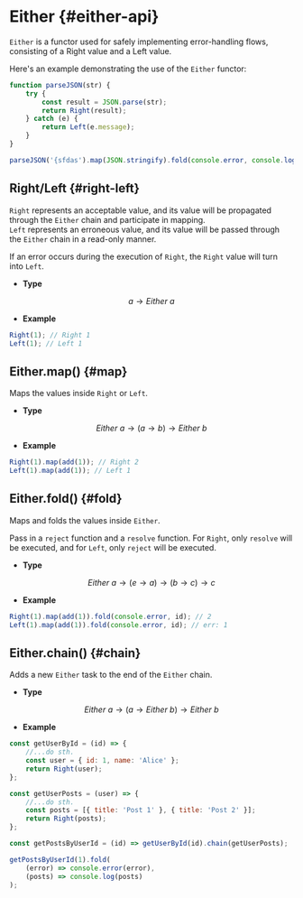 # Either {#either-api}

`Either` is a functor used for safely implementing error-handling flows, consisting of a Right value and a Left value.

Here's an example demonstrating the use of the `Either` functor:

```js
function parseJSON(str) {
	try {
		const result = JSON.parse(str);
		return Right(result);
	} catch (e) {
		return Left(e.message);
	}
}

parseJSON('{sfdas').map(JSON.stringify).fold(console.error, console.log);
```

## Right/Left {#right-left}

`Right` represents an acceptable value, and its value will be propagated through the `Either` chain and participate in mapping.  
`Left` represents an erroneous value, and its value will be passed through the `Either` chain in a read-only manner.

If an error occurs during the execution of `Right`, the `Right` value will turn into `Left`.

-   **Type**

$$
a \to Either\ a
$$

-   **Example**

```js
Right(1); // Right 1
Left(1); // Left 1
```

## Either.map() {#map}

Maps the values inside `Right` or `Left`.

-   **Type**

$$
Either\ a \to (a \to b) \to Either\ b
$$

-   **Example**

```js
Right(1).map(add(1)); // Right 2
Left(1).map(add(1)); // Left 1
```

## Either.fold() {#fold}

Maps and folds the values inside `Either`.

Pass in a `reject` function and a `resolve` function. For `Right`, only `resolve` will be executed, and for `Left`, only `reject` will be executed.

-   **Type**

$$
Either\ a \to (e \to a) \to (b \to c) \to c
$$

-   **Example**

```js
Right(1).map(add(1)).fold(console.error, id); // 2
Left(1).map(add(1)).fold(console.error, id); // err: 1
```

## Either.chain() {#chain}

Adds a new `Either` task to the end of the `Either` chain.

-   **Type**

$$
Either\ a \to (a \to Either\ b) \to Either\ b
$$

-   **Example**

```js
const getUserById = (id) => {
	//...do sth.
	const user = { id: 1, name: 'Alice' };
	return Right(user);
};

const getUserPosts = (user) => {
	//...do sth.
	const posts = [{ title: 'Post 1' }, { title: 'Post 2' }];
	return Right(posts);
};

const getPostsByUserId = (id) => getUserById(id).chain(getUserPosts);

getPostsByUserId(1).fold(
	(error) => console.error(error),
	(posts) => console.log(posts)
);
```
